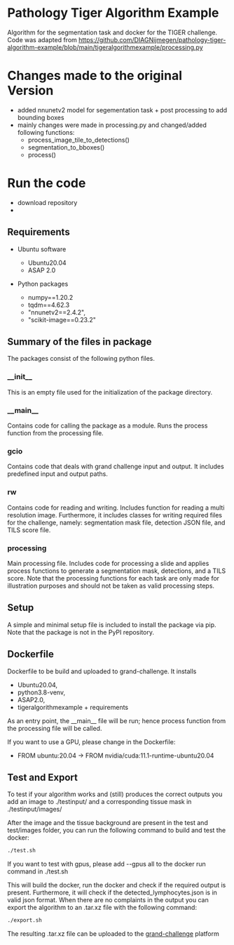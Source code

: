 # Pathology Tiger Algorithm Example

Algorithm for the segmentation task and docker for the TIGER challenge.
Code was adapted from https://github.com/DIAGNijmegen/pathology-tiger-algorithm-example/blob/main/tigeralgorithmexample/processing.py

# Changes made to the original Version 
- added nnunetv2 model for segementation task + post processing to add bounding boxes
- mainly changes were made in processing.py and changed/added following functions:
  - process_image_tile_to_detections()
  - segmentation_to_bboxes()
  - process()

# Run the code 
- download repository 
- 

## Requirements

- Ubuntu software
  - Ubuntu20.04
  - ASAP 2.0


- Python packages
  - numpy==1.20.2
  - tqdm==4.62.3
  - "nnunetv2==2.4.2",
  - "scikit-image==0.23.2"

## Summary of the files in package
The packages consist of the following python files.

### \_\_init\_\_
This is an empty file used for the initialization of the package directory.

### \_\_main\_\_
Contains code for calling the package as a module. Runs the process function from the processing file.

### gcio
Contains code that deals with grand challenge input and output. It includes predefined input and output paths. 

### rw
Contains code for reading and writing. Includes function for reading a multi resolution image. Furthermore, it includes classes for writing required files for the challenge, namely: segmentation mask file, detection JSON file, and TILS score file.

### processing
Main processing file. Includes code for processing a slide and applies process functions to generate a segmentation mask, detections, and a TILS score. Note that the processing functions for each task are only made for illustration purposes and should not be taken as valid processing steps.

## Setup
A simple and minimal setup file is included to install the package via pip. Note that the package is not in the PyPI repository.

## Dockerfile
Dockerfile to be build and uploaded to grand-challenge. It installs 
 - Ubuntu20.04, 
 - python3.8-venv, 
 - ASAP2.0, 
 - tigeralgorithmexample + requirements

As an entry point, the \_\_main\_\_ file will be run; hence process function from the processing file will be called.

If you want to use a GPU, please change in the Dockerfile:
- FROM ubuntu:20.04 ->  FROM nvidia/cuda:11.1-runtime-ubuntu20.04

## Test and Export
To test if your algorithm works and (still) produces the correct outputs you add an image to ./testinput/ and a corresponding tissue mask in ./testinput/images/

After the image and the tissue background are present in the test and test/images folder, you can run the following command to build and test the docker:

```bash
./test.sh
```
If you want to test with gpus, please add --gpus all to the docker run command in ./test.sh 

This will build the docker, run the docker and check if the required output is present. Furthermore, it will check if the detected_lymphocytes.json is in valid json format. When there are no complaints in the output you can export the algorithm to an .tar.xz file with the following command:

```bash
./export.sh
```

The resulting .tar.xz file can be uploaded to the <a href="https://grand-challenge.org/">grand-challenge</a> platform
